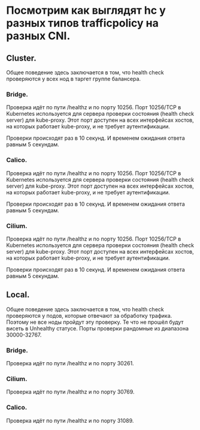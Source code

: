 # Посмотрим как выглядят hc у разных типов trafficpolicy на разных CNI.

## Cluster.
Общее поведение здесь заключается в том, что health check проверяются у всех нод в таргет группе балансера.

### Bridge.
Проверка идёт по пути /healthz и по порту 10256.
Порт 10256/TCP в Kubernetes используется для сервера проверки состояния (health check server) для kube-proxy.
Этот порт доступен на всех интерфейсах хостов, на которых работает kube-proxy, и не требует аутентификации. 

Проверки происходят раз в 10 секунд. И временем ожидания ответа равным 5 секундам.

### Calico.
Проверка идёт по пути /healthz и по порту 10256.
Порт 10256/TCP в Kubernetes используется для сервера проверки состояния (health check server) для kube-proxy.
Этот порт доступен на всех интерфейсах хостов, на которых работает kube-proxy, и не требует аутентификации.

Проверки происходят раз в 10 секунд. И временем ожидания ответа равным 5 секундам.

### Cilium.
Проверка идёт по пути /healthz и по порту 10256.
Порт 10256/TCP в Kubernetes используется для сервера проверки состояния (health check server) для kube-proxy.
Этот порт доступен на всех интерфейсах хостов, на которых работает kube-proxy, и не требует аутентификации.

Проверки происходят раз в 10 секунд. И временем ожидания ответа равным 5 секундам.

## Local.
Общее поведение здесь заключается в том, что health check проверяются у подов, которые отвечают за обработку трафика.
Поэтому не все ноды пройдут эту проверку. Те что не прошёл будут висеть в Unhealthy статусе.
Порты проверки рандомные из диапазона 30000-32767.

### Bridge.
Проверка идёт по пути /healthz и по порту 30261.

### Cilium.
Проверка идёт по пути /healthz и по порту 30769.

### Calico.
Проверка идёт по пути /healthz и по порту 31089.
